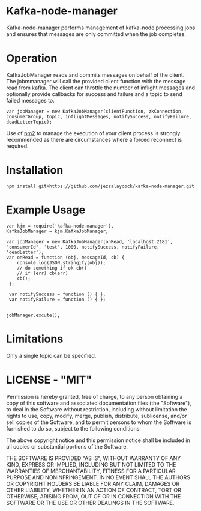 Kafka-node-manager
==================

Kafka-node-manager performs management of kafka-node processing jobs and ensures that messages are only committed when the job completes.

Operation
=========

KafkaJobManager reads and commits messages on behalf of the client. The jobmmanager will call the provided client function with the message read from kafka. 
The client can throttle the number of inflight messages and optionally provide callbacks for success and failure and a topic to send failed messages to.

    var jobManager = new KafkaJobManager(clientFunction, zkConnection, consumerGroup, topic, inflightMessages, notifySuccess, notifyFailure, deadLetterTopic);

Use of [pm2](https://github.com/Unitech/pm2) to manage the execution of your client process is strongly recommended as there are circumstances where a forced reconnect is required.

Installation
============

    npm install git+https://github.com/jezzalaycock/kafka-node-manager.git
    

Example Usage
=============

    var kjm = require('kafka-node-manager'),
    KafkaJobManager = kjm.KafkaJobManager;
    
    var jobManager = new KafkaJobManager(onRead, 'localhost:2181', "consumerId", 'test', 1000, notifySuccess, notifyFailure, 'deadLetter');
    var onRead = function (obj, messageId, cb) { 
        console.log(JSON.stringify(obj));
        // do something if ok cb()
        // if (err) cb(err)
        cb();
     };
     
     var notifySuccess = function () { };
     var notifyFailure = function () { };

    
    jobManager.excute();

Limitations
===========

Only a single topic can be specified.


# LICENSE - "MIT"

Permission is hereby granted, free of charge, to any person obtaining a copy of
this software and associated documentation files (the "Software"), to deal in
the Software without restriction, including without limitation the rights to
use, copy, modify, merge, publish, distribute, sublicense, and/or sell copies
of the Software, and to permit persons to whom the Software is
furnished to do so, subject to the following conditions: 

The above copyright notice and this permission notice shall be included in all
copies or substantial portions of the Software.

THE SOFTWARE IS PROVIDED "AS IS", WITHOUT WARRANTY OF ANY KIND, EXPRESS OR
IMPLIED, INCLUDING BUT NOT LIMITED TO THE WARRANTIES OF MERCHANTABILITY,
FITNESS FOR A PARTICULAR PURPOSE AND NONINFRINGEMENT. IN NO EVENT SHALL THE
AUTHORS OR COPYRIGHT HOLDERS BE LIABLE FOR ANY CLAIM, DAMAGES OR OTHER
LIABILITY, WHETHER IN AN ACTION OF CONTRACT, TORT OR OTHERWISE, ARISING FROM,
OUT OF OR IN CONNECTION WITH THE SOFTWARE OR THE USE OR OTHER DEALINGS IN THE
SOFTWARE.
